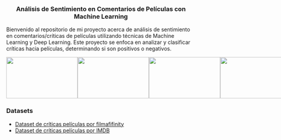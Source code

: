 <h3><center>Análisis de Sentimiento en Comentarios de Películas con Machine Learning</center></h3>

Bienvenido al repositorio de mi proyecto acerca de análisis de sentimiento en comentarios/críticas de películas utilizando técnicas de Machine Learning y Deep Learning. Este proyecto se enfoca en analizar y clasificar críticas hacia películas, determinando si son positivos o negativos.

 <style>
        #image-container {
            display: flex;
            justify-content: space-between;
        }

        #image-container a {
            margin-right: 0; /* Elimina el margen entre las imágenes */
        }

        #image-container img {
            width: 190px; /* Establece el ancho deseado para todas las imágenes */
            height: 110px; /* Establece la altura deseada para todas las imágenes */
        }
    </style>
</head>
<body>
    <div id="image-container">
        <a href="https://logowik.com/tensorflow-vector-logo-8381.html">
            <img src="https://logowik.com/content/uploads/images/tensorflow4903.jpg">
        </a>
        <a href="https://logowik.com/python-icon-56630.html">
            <img src="https://logowik.com/content/uploads/images/python4089.logowik.com.webp">
        </a>
        <a>
            <img src="https://encrypted-tbn0.gstatic.com/images?q=tbn:ANd9GcRBuKl17m45lwX8lN4T8uLBssadt7eANTtqBQ&usqp=CAU">
        </a>
        <a>
            <img src="https://www.predictland.com/wp-content/uploads/image001.jpg">
        </a>
    </div>
<h3>Datasets</h3>
<ul>
    <li><a href="https://www.kaggle.com/datasets/ricardomoya/criticas-peliculas-filmaffinity-en-espaniol/data" target="_blank">Dataset de críticas películas por filmafifinity</a></li>
    <li><a href="https://www.kaggle.com/datasets/luisdiegofv97/imdb-dataset-of-50k-movie-reviews-spanish" target="_blank">Dataset de críticas películas por IMDB</a></li>
</ul>
